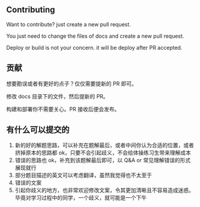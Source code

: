 ## Contributing

Want to contribute? just create a new pull request.

You just need to change the files of docs and create a new pull request.

Deploy or build is not your concern. it will be deploy after PR accepted.

## 贡献

想要勘误或者有更好的点子？仅仅需要提新的 PR 即可。

修改 docs 目录下的文件，然后提新的 PR。

构建和部署你不需要关心。PR 接收后便会发布。

## 有什么可以提交的

1. 新的好的解题思路，可以补充在题解最后，或者中间你认为合适的位置，或者挤掉原本的思路都 ok，只要不会引起歧义，不会给体操练习生带来理解成本
2. 错误的思路也 ok，补充到该题解最后即可，以 Q&A or 常见理解错误的形式展现就行
3. 部分题目描述的英文可以考虑翻译，虽然我觉得也不太至于
4. 错误的文案
5. 引起你歧义的地方，也非常欢迎修改文案，令其更加清晰且不容易造成迷惑。毕竟对学习过程中的同学，一个歧义，就可能是一个下午